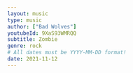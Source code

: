 ```yaml
---
layout: music
type: music
author: ["Bad Wolves"]
youtubeId: 9XaS93WMRQQ
subtitle: Zombie
genre: rock
# All dates must be YYYY-MM-DD format!
date: 2021-11-12
---
```

